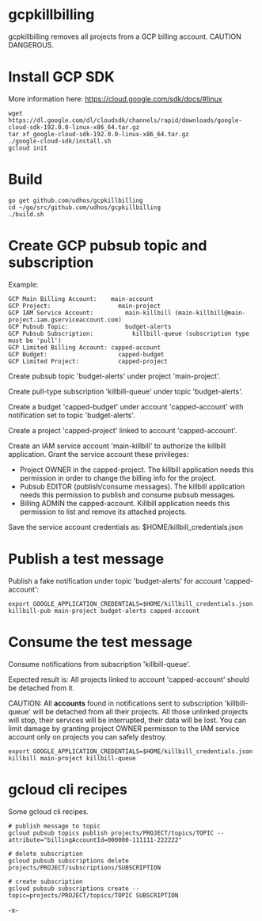 # gcpkillbilling

gcpkillbilling removes all projects from a GCP billing account.
CAUTION DANGEROUS.

Install GCP SDK
===============

More information here: https://cloud.google.com/sdk/docs/#linux

    wget https://dl.google.com/dl/cloudsdk/channels/rapid/downloads/google-cloud-sdk-192.0.0-linux-x86_64.tar.gz
    tar xf google-cloud-sdk-192.0.0-linux-x86_64.tar.gz
    ./google-cloud-sdk/install.sh
    gcloud init

Build
=====

    go get github.com/udhos/gcpkillbilling
    cd ~/go/src/github.com/udhos/gcpkillbilling
    ./build.sh

Create GCP pubsub topic and subscription
========================================

Example:

    GCP Main Billing Account:    main-account
    GCP Project:                   main-project
    GCP IAM Service Account:         main-killbill (main-killbill@main-project.iam.gserviceaccount.com)
    GCP Pubsub Topic:                budget-alerts
    GCP Pubsub Subscription:           killbill-queue (subscription type must be 'pull')
    GCP Limited Billing Account: capped-account
    GCP Budget:                    capped-budget
    GCP Limited Project:           capped-project

Create pubsub topic 'budget-alerts' under project 'main-project'.

Create pull-type subscription 'killbill-queue' under topic 'budget-alerts'.

Create a budget 'capped-budget' under account 'capped-account' with notification set to topic 'budget-alerts'.

Create a project 'capped-project' linked to account 'capped-account'.

Create an IAM service account 'main-killbill' to authorize the killbill application. Grant the service account these privileges:
- Project OWNER in the capped-project. The killbill application needs this permission in order to change the billing info for the project.
- Pubsub EDITOR (publish/consume messages). The killbill application needs this permission to publish and consume pubsub messages.
- Billing ADMIN the capped-account. Killbill application needs this permission to list and remove its attached projects.

Save the service account credentials as: $HOME/killbill_credentials.json

Publish a test message
======================

Publish a fake notification under topic 'budget-alerts' for account 'capped-account':

    export GOOGLE_APPLICATION_CREDENTIALS=$HOME/killbill_credentials.json
    killbill-pub main-project budget-alerts capped-account

Consume the test message
========================

Consume notifications from subscription 'killbill-queue'.

Expected result is: All projects linked to account 'capped-account' should be detached from it.

CAUTION: All **accounts** found in notifications sent to subscription 'killbill-queue' will be detached from all their projects. All those unlinked projects will stop, their services will be interrupted, their data will be lost. You can limit damage by granting project OWNER permisson to the IAM service account only on projects you can safely destroy.

    export GOOGLE_APPLICATION_CREDENTIALS=$HOME/killbill_credentials.json
    killbill main-project killbill-queue

gcloud cli recipes
==================

Some gcloud cli recipes.

    # publish message to topic
    gcloud pubsub topics publish projects/PROJECT/topics/TOPIC --attribute="billingAccountId=000000-111111-222222"

    # delete subscription
    gcloud pubsub subscriptions delete projects/PROJECT/subscriptions/SUBSCRIPTION

    # create subscription
    gcloud pubsub subscriptions create --topic=projects/PROJECT/topics/TOPIC SUBSCRIPTION


-x-

